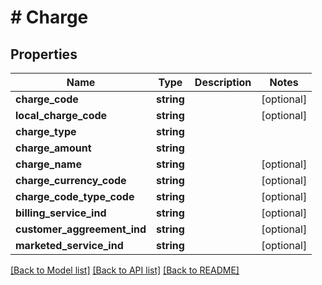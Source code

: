 # # Charge

## Properties

Name | Type | Description | Notes
------------ | ------------- | ------------- | -------------
**charge_code** | **string** |  | [optional]
**local_charge_code** | **string** |  | [optional]
**charge_type** | **string** |  |
**charge_amount** | **string** |  |
**charge_name** | **string** |  | [optional]
**charge_currency_code** | **string** |  | [optional]
**charge_code_type_code** | **string** |  | [optional]
**billing_service_ind** | **string** |  | [optional]
**customer_aggreement_ind** | **string** |  | [optional]
**marketed_service_ind** | **string** |  | [optional]

[[Back to Model list]](../../README.md#models) [[Back to API list]](../../README.md#endpoints) [[Back to README]](../../README.md)
